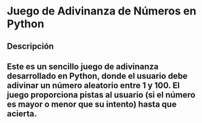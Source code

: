# Juego de Adivinanza de Números en Python
## Descripción
## Este es un sencillo juego de adivinanza desarrollado en Python, donde el usuario debe adivinar un número aleatorio entre 1 y 100. El juego proporciona pistas al usuario (si el número es mayor o menor que su intento) hasta que acierta.
